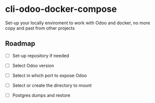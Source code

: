 # cli-odoo-docker-compose


Set-up your locally enviroment to work with Odoo and docker, no more copy and past from other projects


## Roadmap

- [ ] Set-up repository if needed

- [ ] Select Odoo version

- [ ] Select in which port to expose Odoo

- [ ] Select or create the directory to mount

- [ ] Postgres dumps and restore 
